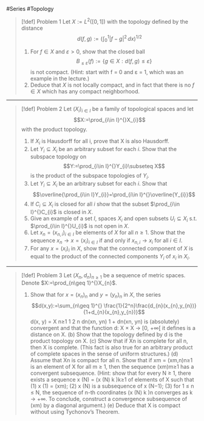 #Series #Topology 

> [!def] Problem 1
> Let $X:=L^2([0,1])$ with the topology defined by the distance $$d(f,g):=\left( \int_{0}^{1} \left| f-g \right| ^{2} \, dx  \right) ^{1/2}$$
> 1. For $f\in X$ and $\varepsilon>0$, show that the closed ball $$B_{\leq \varepsilon}(f):=\{ g\in X:d(f,g)\leq \varepsilon \}$$ is not compact. (Hint: start with f = 0 and ε = 1, which was an example in the lecture.) 
> 2. Deduce that $X$ is not locally compact, and in fact that there is no $f\in X$ which has any compact neighborhood.
---
> [!def] Problem 2
> Let $(X_{i})_{i\in I}$ be a family of topological spaces and let $$X:=\prod_{i\in I}^{}X_{i}$$ with the product topology. 
> 1. If $X_{i}$ is Hausdorff for all i, prove that X is also Hausdorff. 
> 2. Let $Y_{i}\subseteq X_{i}$ be an arbitrary subset for each $i$. Show that the subspace topology on $$Y:=\prod_{i\in I}^{}Y_{i}\subseteq X$$ is the product of the subspace topologies of $Y_{i}$. 
> 3. Let $Y_{i}\subseteq X_{i}$ be an arbitrary subset for each $i$. Show that $$\overline{\prod_{i\in I}Y_{i}}=\prod_{i\in I}^{}\overline{Y_{i}}$$
> 4. If $C_{i}\subseteq X_{i}$ is closed for all $i$ show that the subset $\prod_{i\in I}^{}C_{i}$ is closed in $X$.
> 5. Give an example of a set $I$, spaces $X_{i}$ and open subsets $U_{i}\subseteq X_{i}$ s.t. $\prod_{i\in I}^{}U_{i}$ is not open in $X$. 
> 6. Let $x_{n}=(x_{n,i})_{i\in I}$ be elements of $X$ for all $n\geq 1$. Show that the sequence $x_{n}\to x=(x_{i})_{i\in I}$ if and only if $x_{n,i}\to x_{i}$ for all $i\in I$.
> 7. For any $x=(x_{i})_{i}$ in $X$, show that the connected component of $X$ is equal to the product of the connected components $Y_{i}$ of $x_{i}$ in $X_{i}$.
---
> [!def] Problem 3
> Let $(X_{n},d_{n})_{n\geq 1}$ be a sequence of metric spaces. Denote $X:=\prod_{n\geq 1}^{}X_{n}$. 
> 1. Show that for $x=(x_{n})_{n}$ and $y=(y_{n})_{n}$ in $X$, the series $$d(x,y):=\sum_{n\geq 1}^{} \frac{1}{2^n}\frac{d_{n}(x_{n},y_{n})}{1+d_{n}(x_{n},y_{n})}$$ d(x, y) = X n≥1 1 2 n dn(xn, yn) 1 + dn(xn, yn) is (absolutely) convergent and that the function d: X × X → [0, +∞[ it defines is a distance on X. (b) Show that the topology defined by d is the product topology on X. (c) Show that if Xn is complete for all n, then X is complete. (This fact is also true for an arbitrary product of complete spaces in the sense of uniform structures.) (d) Assume that Xn is compact for all n. Show that if xm = (xm,n)n≥1 is an element of X for all m ≥ 1, then the sequence (xm)m≥1 has a convergent subsequence. (Hint: show that for every N ≥ 1, there exists a sequence x (N) = (x (N) k )k≥1 of elements of X such that (1) x (1) = (xm); (2) x (N) is a subsequence of x (N−1); (3) for 1 ≤ n ≤ N, the sequence of n-th coordinates (x (N) k )n converges as k → +∞. To conclude, construct a convergence subsequence of (xm) by a diagonal argument.) (e) Deduce that X is compact without using Tychonov’s Theorem.